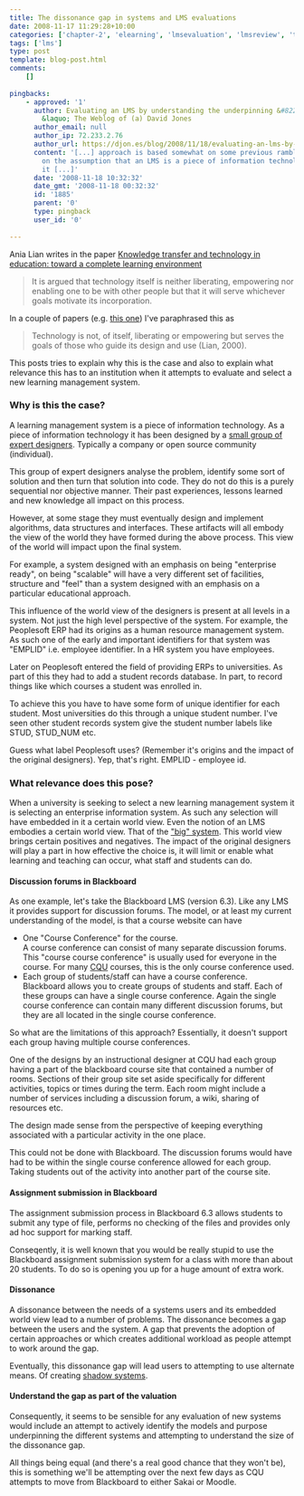 ```yaml
---
title: The dissonance gap in systems and LMS evaluations
date: 2008-11-17 11:29:28+10:00
categories: ['chapter-2', 'elearning', 'lmsevaluation', 'lmsreview', 'thesis']
tags: ['lms']
type: post
template: blog-post.html
comments:
    []
    
pingbacks:
    - approved: '1'
      author: Evaluating an LMS by understanding the underpinning &#8220;model&#8221;
        &laquo; The Weblog of (a) David Jones
      author_email: null
      author_ip: 72.233.2.76
      author_url: https://djon.es/blog/2008/11/18/evaluating-an-lms-by-understanding-the-underpinning-model/
      content: '[...] approach is based somewhat on some previous ramblings and is based
        on the assumption that an LMS is a piece of information technology. Consequently,
        it [...]'
      date: '2008-11-18 10:32:32'
      date_gmt: '2008-11-18 00:32:32'
      id: '1885'
      parent: '0'
      type: pingback
      user_id: '0'
    
---
```

Ania Lian writes in the paper [Knowledge transfer and technology in education: toward a complete learning environment](http://www.ifets.info/journals/3_3/lian.html)

> It is argued that technology itself is neither liberating, empowering nor enabling one to be with other people but that it will serve whichever goals motivate its incorporation.

In a couple of papers (e.g. [this one](/blog2/publications/the-teleological-reason-why-icts-limit-choice-for-university-learners-and-learning/)) I've paraphrased this as

> Technology is not, of itself, liberating or empowering but serves the goals of those who guide its design and use (Lian, 2000).

This posts tries to explain why this is the case and also to explain what relevance this has to an institution when it attempts to evaluate and select a new learning management system.

### Why is this the case?

A learning management system is a piece of information technology. As a piece of information technology it has been designed by a [small group of expert designers](/blog2/2008/11/15/expert-designer-another-assumption-ples-question/). Typically a company or open source community (individual).

This group of expert designers analyse the problem, identify some sort of solution and then turn that solution into code. They do not do this is a purely sequential nor objective manner. Their past experiences, lessons learned and new knowledge all impact on this process.

However, at some stage they must eventually design and implement algorithms, data structures and interfaces. These artifacts will all embody the view of the world they have formed during the above process. This view of the world will impact upon the final system.

For example, a system designed with an emphasis on being "enterprise ready", on being "scalable" will have a very different set of facilities, structure and "feel" than a system designed with an emphasis on a particular educational approach.

This influence of the world view of the designers is present at all levels in a system. Not just the high level perspective of the system. For example, the Peoplesoft ERP had its origins as a human resource management system. As such one of the early and important identifiers for that system was "EMPLID" i.e. employee identifier. In a HR system you have employees.

Later on Peoplesoft entered the field of providing ERPs to universities. As part of this they had to add a student records database. In part, to record things like which courses a student was enrolled in.

To achieve this you have to have some form of unique identifier for each student. Most universities do this through a unique student number. I've seen other student records system give the student number labels like STUD, STUD\_NUM etc.

Guess what label Peoplesoft uses? (Remember it's origins and the impact of the original designers). Yep, that's right. EMPLID - employee id.

### What relevance does this pose?

When a university is seeking to select a new learning management system it is selecting an enterprise information system. As such any selection will have embedded in it a certain world view. Even the notion of an LMS embodies a certain world view. That of the ["big" system](/blog2/2008/11/16/big-systems-another-assumption-ples-overthrow/). This world view brings certain positives and negatives. The impact of the original designers will play a part in how effective the choice is, it will limit or enable what learning and teaching can occur, what staff and students can do.

#### Discussion forums in Blackboard

As one example, let's take the Blackboard LMS (version 6.3). Like any LMS it provides support for discussion forums. The model, or at least my current understanding of the model, is that a course website can have

- One "Course Conference" for the course.  
    A course conference can consist of many separate discussion forums. This "course course conference" is usually used for everyone in the course. For many [CQU](http://www.cqu.edu.au/) courses, this is the only course conference used.
- Each group of students/staff can have a course conference.  
    Blackboard allows you to create groups of students and staff. Each of these groups can have a single course conference. Again the single course conference can contain many different discussion forums, but they are all located in the single course conference.

So what are the limitations of this approach? Essentially, it doesn't support each group having multiple course conferences.

One of the designs by an instructional designer at CQU had each group having a part of the blackboard course site that contained a number of rooms. Sections of their group site set aside specifically for different activities, topics or times during the term. Each room might include a number of services including a discussion forum, a wiki, sharing of resources etc.

The design made sense from the perspective of keeping everything associated with a particular activity in the one place.

This could not be done with Blackboard. The discussion forums would have had to be within the single course conference allowed for each group. Taking students out of the activity into another part of the course site.

#### Assignment submission in Blackboard

The assignment submission process in Blackboard 6.3 allows students to submit any type of file, performs no checking of the files and provides only ad hoc support for marking staff.

Conseqently, it is well known that you would be really stupid to use the Blackboard assignment submission system for a class with more than about 20 students. To do so is opening you up for a huge amount of extra work.

#### Dissonance

A dissonance between the needs of a systems users and its embedded world view lead to a number of problems. The dissonance becomes a gap between the users and the system. A gap that prevents the adoption of certain approaches or which creates additional workload as people attempt to work around the gap.

Eventually, this dissonance gap will lead users to attempting to use alternate means. Of creating [shadow systems](/blog2/2008/10/31/between-the-idea-and-the-reality-falls-the-shadow/).

#### Understand the gap as part of the valuation

Consequently, it seems to be sensible for any evaluation of new systems would include an attempt to actively identify the models and purpose underpinning the different systems and attempting to understand the size of the dissonance gap.

All things being equal (and there's a real good chance that they won't be), this is something we'll be attempting over the next few days as CQU attempts to move from Blackboard to either Sakai or Moodle.